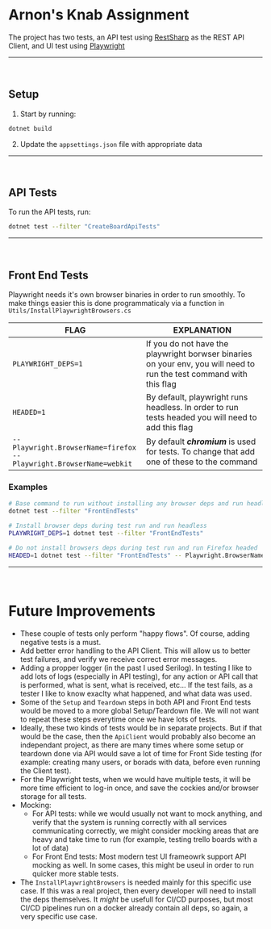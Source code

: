 # Arnon's Knab Assignment

The project has two tests, an API test using [RestSharp](https://restsharp.dev/) as the REST API Client, and UI test using [Playwright](https://playwright.dev/dotnet/)

---

<br>

## Setup

1. Start by running:

```bash
dotnet build
```

2. Update the `appsettings.json` file with appropriate data

---

</br>

## API Tests

To run the API tests, run:

```bash
dotnet test --filter "CreateBoardApiTests"
```

---

</br>

## Front End Tests

Playwright needs it's own browser binaries in order to run smoothly. To make things easier this is done programmaticaly via a function in `Utils/InstallPlaywrightBrowsers.cs`

| FLAG                                                                      | EXPLANATION                                                                                                          |
| ------------------------------------------------------------------------- | -------------------------------------------------------------------------------------------------------------------- |
| `PLAYWRIGHT_DEPS=1`                                                       | If you do not have the playwright borwser binaries on your env, you will need to run the test command with this flag |
| `HEADED=1`                                                                | By default, playwright runs headless. In order to run tests headed you will need to add this flag                    |
| `-- Playwright.BrowserName=firefox`<br>`-- Playwright.BrowserName=webkit` | By default **_chromium_** is used for tests. To change that add one of these to the command                          |

### Examples

```bash
# Base command to run without installing any browser deps and run headless
dotnet test --filter "FrontEndTests"

# Install browser deps during test run and run headless
PLAYWRIGHT_DEPS=1 dotnet test --filter "FrontEndTests"

# Do not install browsers deps during test run and run Firefox headed
HEADED=1 dotnet test --filter "FrontEndTests" -- Playwright.BrowserName=firefox
```

---

<br>

# Future Improvements

- These couple of tests only perform "happy flows". Of course, adding negative tests is a must.
- Add better error handling to the API Client. This will allow us to better test failures, and verify we receive correct error messages.
- Adding a propper logger (in the past I used Serilog). In testing I like to add lots of logs (especially in API testing), for any action or API call that is performed, what is sent, what is received, etc... If the test fails, as a tester I like to know exaclty what happened, and what data was used.
- Some of the `Setup` and `Teardown` steps in both API and Front End tests would be moved to a more global Setup/Teardown file. We will not want to repeat these steps everytime once we have lots of tests.
- Ideally, these two kinds of tests would be in separate projects. But if that would be the case, then the `ApiClient` would probably also become an independant project, as there are many times where some setup or teardown done via API would save a lot of time for Front Side testing (for example: creating many users, or borads with data, before even running the Client test).
- For the Playwright tests, when we would have multiple tests, it will be more time efficient to log-in once, and save the cockies and/or browser storage for all tests.
- Mocking:
  - For API tests: while we would usually not want to mock anything, and verify that the system is running correctly with all services communicating correctly, we might consider mocking areas that are heavy and take time to run (for example, testing trello boards with a lot of data)
  - For Front End tests: Most modern test UI frameowrk support API mocking as well. In some cases, this might be useul in order to run quicker more stable tests.
- The `InstallPlaywrightBrowsers` is needed mainly for this specific use case. If this was a real project, then every developer will need to install the deps themselves. It _might_ be usefull for CI/CD purposes, but most CI/CD pipelines run on a docker already contain all deps, so again, a very specific use case.

